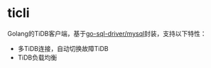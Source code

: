 # ticli
Golang的TiDB客户端，基于[go-sql-driver/mysql](https://github.com/go-sql-driver/mysql)封装，支持以下特性：

* 多TiDB连接，自动切换故障TiDB
* TiDB负载均衡
